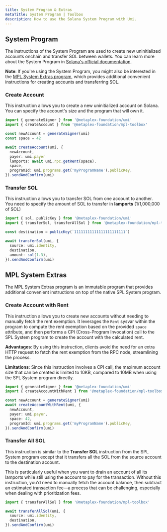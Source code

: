 ```yaml
---
title: System Program & Extras
metaTitle: System Program | Toolbox
description: How to use the Solana System Program with Umi.
---
```


## System Program

The instructions of the System Program are used to create new uninitialized accounts onchain and transfer SOL between wallets. You can learn more about the System Program in [Solana's official documentation](https://docs.solanalabs.com/runtime/programs#system-program).

**Note**: If you're using the System Program, you might also be interested in the [MPL System Extras program](#mpl-system-extras), which provides additional convenient instructions for creating accounts and transferring SOL.

### Create Account

This instruction allows you to create a new uninitialized account on Solana. You can specify the account's size and the program that will own it.

```ts
import { generateSigner } from '@metaplex-foundation/umi'
import { createAccount } from '@metaplex-foundation/mpl-toolbox'

const newAccount = generateSigner(umi)
const space = 42

await createAccount(umi, {
  newAccount,
  payer: umi.payer
  lamports: await umi.rpc.getRent(space),
  space,
  programId: umi.programs.get('myProgramName').publicKey,
}).sendAndConfirm(umi)
```

### Transfer SOL

This instruction allows you to transfer SOL from one account to another. You need to specify the amount of SOL to transfer in **lamports** (1/1,000,000 of SOL)

```ts
import { sol, publicKey } from '@metaplex-foundation/umi'
import { transferSol, transferAllSol } from '@metaplex-foundation/mpl-toolbox'

const destination = publicKey(`11111111111111111111111`)

await transferSol(umi, {
  source: umi.identity,
  destination,
  amount: sol(1.3),
}).sendAndConfirm(umi)
```

## MPL System Extras

The MPL System Extras program is an immutable program that provides additional convenient instructions on top of the native SPL System program.

### Create Account with Rent

This instruction allows you to create new accounts without needing to manually fetch the rent exemption. It leverages the `Rent` sysvar within the program to compute the rent exemption based on the provided `space` attribute, and then performs a CPI (Cross-Program Invocation) call to the SPL System program to create the account with the calculated rent.

**Advantages**: By using this instruction, clients avoid the need for an extra HTTP request to fetch the rent exemption from the RPC node, streamlining the process.

**Limitations**: Since this instruction involves a CPI call, the maximum account size that can be created is limited to 10KB, compared to 10MB when using the SPL System program directly.

```ts
import { generateSigner } from '@metaplex-foundation/umi'
import { createAccountWithRent } from '@metaplex-foundation/mpl-toolbox'

const newAccount = generateSigner(umi)
await createAccountWithRent(umi, {
  newAccount,
  payer: umi.payer,
  space: 42,
  programId: umi.programs.get('myProgramName').publicKey,
}).sendAndConfirm(umi)
```

### Transfer All SOL

This instruction is similar to the **Transfer SOL** instruction from the SPL System program except that it transfers all the SOL from the source account to the destination account.

This is particularly useful when you want to drain an account of all its lamports while still using the account to pay for the transaction. Without this instruction, you'd need to manually fetch the account balance, then subtract an estimated transaction fee—a process that can be challenging, especially when dealing with prioritization fees.

```ts
import { transferAllSol } from '@metaplex-foundation/mpl-toolbox'

await transferAllSol(umi, {
  source: umi.identity,
  destination,
}).sendAndConfirm(umi)
```